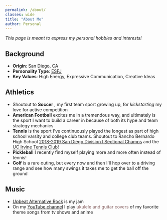 ```yaml
---
permalink: /about/
classes: wide
title: "About Me"
author: Personal
---
```


*This page is meant to express my personal hobbies and interests!*

## <i class="fas fa-home" style="color: #1e5cc8;"></i> Background 
- **Origin**:			   <i class="fas fa-sun" style="color: #EEE22C;"></i> San Diego, CA
- **Personality Type**:     [ESFJ](https://www.16personalities.com/esfj-personality)  
- **Key Values**:		    High Energy, Expressive Communication, Creative Ideas

## <i class="fas fa-dumbbell" style="color: #57595b;"></i> Athletics 
- Shoutout to **Soccer** <i class="fas fa-futbol" style="color: #1f512b;"></i>, my first team sport growing up, for *kickstarting* my love for active competition
- **American Football** <i class="fas fa-football-ball" style="color: #511f1f;"></i> excites me in a tremendous way, and ultimately is the sport I want to build a career in because of both its hype and team strategy mechanics
- **Tennis** <i class="fas fa-baseball-ball" style="color: #dff24a;"></i> is the sport I've continuously played the longest as part of high school varsity and college club teams. Shoutout to Rancho Bernardo High School [2018-2019 San Diego Division I Sectional Champs](https://www.instagram.com/rbhs_tennis/?hl=en) and the [UC Irvine Tennis Club](https://www.facebook.com/TennisClubatUCI/)!
- **Pickleball** <i class="fas fa-table-tennis" style="color: #0fcc84;"></i> I recently find myself playing more and more often instead of tennis!
- **Golf** <i class="fas fa-golf-ball" style="color: #c0c0c9;"></i> is a rare outing, but every now and then I'll hop over to a driving range and see how many swings it takes me to get the ball off the ground

## <i class="fas fa-music" style="color: #6d4d9d;"></i> Music 
- [Upbeat Alternative Rock](https://open.spotify.com/playlist/0fXEEXQLRVRKN68i7iCmtI?si=1bd4cab161064d33) is my jam <i class="fas fa-headphones-alt" style="color: #f57d3d;"></i>
- On my [YouTube channel](/music) I play <span style="color:#886363"> ukulele and guitar covers </span> of my favorite theme songs from tv shows and anime